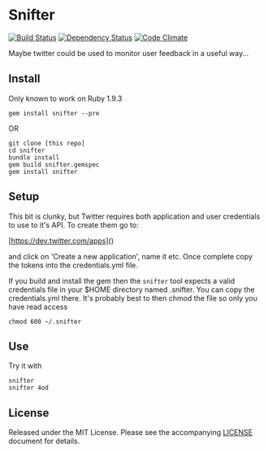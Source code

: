 # Snifter

[![Build Status](https://secure.travis-ci.org/simongregory/snifter.png)](http://travis-ci.org/simongregory/snifter)
[![Dependency Status](https://gemnasium.com/simongregory/snifter.png)](https://gemnasium.com/simongregory/snifter)
[![Code Climate](https://codeclimate.com/badge.png)](https://codeclimate.com/github/simongregory/snifter)

Maybe twitter could be used to monitor user feedback in a useful way...

## Install

Only known to work on Ruby 1.9.3

    gem install snifter --pre

OR

    git clone [this repo]
    cd snifter
    bundle install
    gem build snifter.gemspec
    gem install snifter

## Setup

This bit is clunky, but Twitter requires both application and user credentials to use to it's API. To create them go to:

[https://dev.twitter.com/apps]()

and click on 'Create a new application', name it etc. Once complete copy the tokens into the credentials.yml file.

If you build and install the gem then the `snifter` tool expects a valid credentials file in your $HOME directory named .snifter. You can copy the credentials.yml there. It's probably best to then chmod the file so only you have read access

    chmod 600 ~/.snifter

## Use

Try it with

    snifter
    snifter 4od

## License

Released under the MIT License. Please see the accompanying [LICENSE](LICENSE) document for
details.
